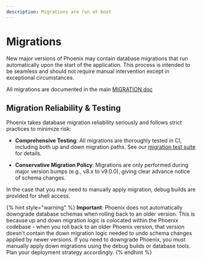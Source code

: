 ```yaml
---
description: Migrations are run at boot
---
```

# Migrations

New major versions of Phoenix may contain database migrations that run automatically upon the start of the application. This process is intended to be seamless and should not require manual intervention except in exceptional circumstances.

All migrations are documented in the main [MIGRATION doc](https://github.com/Arize-ai/phoenix/blob/main/MIGRATION.md)

## Migration Reliability & Testing

Phoenix takes database migration reliability seriously and follows strict practices to minimize risk:

- **Comprehensive Testing**: All migrations are thoroughly tested in CI, including both up and down migration paths. See our [migration test suite](https://github.com/Arize-ai/phoenix/blob/main/tests/integration/db_migrations/test_up_and_down_migrations.py) for details.

- **Conservative Migration Policy**: Migrations are only performed during major version bumps (e.g., v8.x to v9.0.0), giving clear advance notice of schema changes.

In the case that you may need to manually apply migration, debug builds are provided for shell access.

{% hint style="warning" %}
**Important**: Phoenix does not automatically downgrade database schemas when rolling back to an older version. This is because up and down migration logic is colocated within the Phoenix codebase - when you roll back to an older Phoenix version, that version doesn't contain the down migration logic needed to undo schema changes applied by newer versions. If you need to downgrade Phoenix, you must manually apply down migrations using the debug builds or database tools. Plan your deployment strategy accordingly.
{% endhint %}

